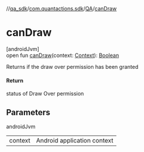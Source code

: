 //[qa_sdk](../../../index.md)/[com.quantactions.sdk](../index.md)/[QA](index.md)/[canDraw](can-draw.md)

# canDraw

[androidJvm]\
open fun [canDraw](can-draw.md)(context: [Context](https://developer.android.com/reference/kotlin/android/content/Context.html)): [Boolean](https://kotlinlang.org/api/latest/jvm/stdlib/kotlin/-boolean/index.html)

Returns if the draw over permission has been granted

#### Return

status of Draw Over permission

## Parameters

androidJvm

| | |
|---|---|
| context | Android application context |
